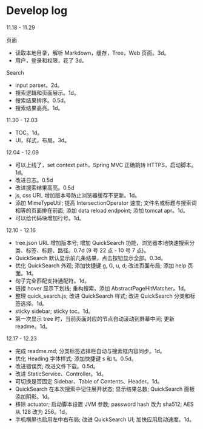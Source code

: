 # Develop log

11.18 - 11.29

页面

* 读取本地目录，解析 Markdown，缓存，Tree，Web 页面。3d。
* 用户，登录和权限，花了 3d。

Search

* input parser。2d。
* 搜索逻辑和页面展示。1d。
* 搜索结果排序。0.5d。
* 搜索结果高亮。1d。

11.30 - 12.03

* TOC。1d。
* UI，样式，布局。3d。

12.04 - 12.09

* 可以上线了，set context path，Spring MVC 正确跳转 HTTPS，启动脚本。1d。
* 改进日志。0.5d
* 改进搜索结果高亮。0.5d
* js, css URL 增加版本号防止浏览器缓存不更新。1d。
* 添加 MimeTypeUtil; 提高 IntersectionOperator 速度; 文件名或标题与搜索词相等的页面排在前面; 添加 data reload endpoint; 添加 tomcat apr。1d。
* 可以给代码块增加行号。1d。

12.10 - 12.16

* tree.json URL 增加版本号; 增加 QuickSearch 功能，浏览器本地快速搜索分类、标签、标题、路径。0.7d (9 号 22 点 - 10 号 7 点)。
* QuickSearch 默认显示前几条结果，点击按钮显示全部。0.3d。
* 优化 QuickSearch 外观; 添加快捷键 g, G, u, d; 改进页面布局; 添加 help 页面。1d。
* 句子完全匹配支持通配符。1d。
* 链接 hover 显示下划线; 重构搜索，添加 AbstractPageHitMatcher。1d。
* 整理 quick_search.js; 改进 QuickSearch 样式; 改进 QuickSearch 分类和标签选择。1d。
* sticky sidebar; sticky toc。1d。
* 第一次显示 tree 时，当前页面对应的节点自动滚动到屏幕中间; 更新 readme。1d。

12.17 - 12.23

* 完成 readme.md; 分类标签选择栏自动与搜索框内容同步。1d。
* 优化 Heading 字体样式; 添加快捷键 s 和 t。0.5d。
* 改进错误页; 改进文件下载。0.5d。
* 改进 StaticService、Controller。1d。
* 可切换是否固定 Sidebar、Table of Contents、Header。1d。
* QuickSearch 在本次搜索中记住展开状态; 显示结果总数; QuickSearch 面板添加阴影。1d。
* 移除 actuator; 启动脚本设置 JVM 参数; password hash 改为 sha512; AES 从 128 改为 256。1d。
* 手机横屏也启用左中右布局; 改进 QuickSearch  UI; 加快应用启动速度。1d。
